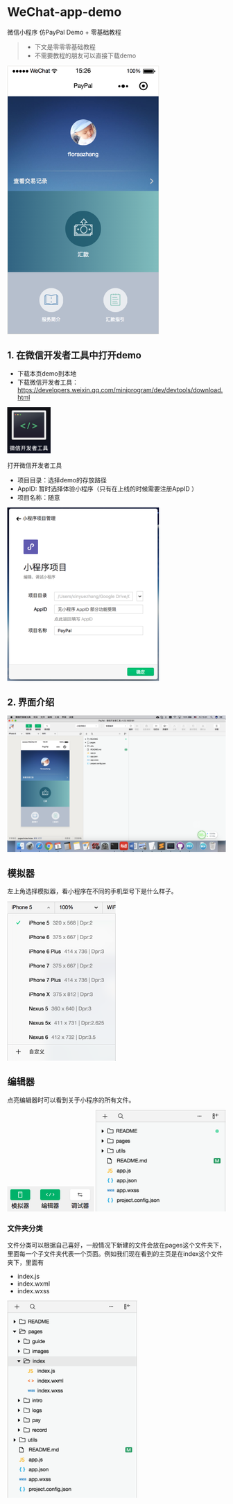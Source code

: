 # WeChat-app-demo

微信小程序 仿PayPal Demo + 零基础教程

> - 下文是零零零基础教程
> - 不需要教程的朋友可以直接下载demo

<img width="350" src="https://github.com/floraazhang/WeChat-app-demo/raw/master/README/1.png"/>


## 1. 在微信开发者工具中打开demo

* 下载本页demo到本地
* 下载微信开发者工具： https://developers.weixin.qq.com/miniprogram/dev/devtools/download.html

<img width="100" src="https://github.com/floraazhang/WeChat-app-demo/raw/master/README/4.png"/>


打开微信开发者工具

* 项目目录：选择demo的存放路径
* AppID: 暂时选择体验小程序（只有在上线的时候需要注册AppID ）
* 项目名称：随意


<img width="350" src="https://github.com/floraazhang/WeChat-app-demo/raw/master/README/6.png"/>


## 2. 界面介绍

![image3](https://raw.githubusercontent.com/floraazhang/WeChat-app-demo/master/README/3.png)

## 模拟器
左上角选择模拟器，看小程序在不同的手机型号下是什么样子。

<img width="250" src="https://github.com/floraazhang/WeChat-app-demo/raw/master/README/7.png"/>


## 编辑器
点亮编辑器时可以看到关于小程序的所有文件。

<img width="200" src="https://github.com/floraazhang/WeChat-app-demo/raw/master/README/8.png"/>
<img width="300" src="https://github.com/floraazhang/WeChat-app-demo/raw/master/README/9.png"/>

### 文件夹分类
文件分类可以根据自己喜好，一般情况下新建的文件会放在pages这个文件夹下，里面每一个子文件夹代表一个页面。例如我们现在看到的主页是在index这个文件夹下，里面有

- index.js
- index.wxml
- index.wxss

<img width="300" src="https://github.com/floraazhang/WeChat-app-demo/raw/master/README/10.png"/>





